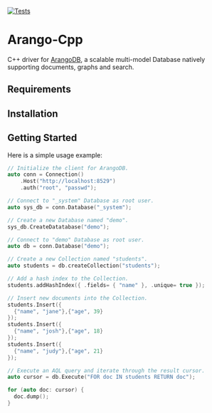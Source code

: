 
[![Tests](https://github.com/CryptoNinjaGeek/arango-cpp/actions/workflows/cmake.yml/badge.svg)](https://github.com/CryptoNinjaGeek/arango-cpp/actions/workflows/cmake.yml)

# Arango-Cpp

C++ driver for [ArangoDB](https://www.arangodb.com), a scalable multi-model
Database natively supporting documents, graphs and search.

## Requirements

## Installation

## Getting Started

Here is a simple usage example:

```cpp
// Initialize the client for ArangoDB.
auto conn = Connection()
	.Host("http://localhost:8529")
	.auth("root", "passwd");

// Connect to "_system" Database as root user.
auto sys_db = conn.Database("_system");

// Create a new Database named "demo".
sys_db.CreateDatatabase("demo");

// Connect to "demo" Database as root user.
auto db = conn.Database("demo");

// Create a new Collection named "students".
auto students = db.createCollection("students");

// Add a hash index to the Collection.
students.addHashIndex({ .fields= { "name" }, .unique= true });

// Insert new documents into the Collection.
students.Insert({
  {"name", "jane"},{"age", 39}
});
students.Insert({
  {"name", "josh"},{"age", 18}
});
students.Insert({
  {"name", "judy"},{"age", 21}
});

// Execute an AQL query and iterate through the result cursor.
auto cursor = db.Execute("FOR doc IN students RETURN doc");

for (auto doc: cursor) {
  doc.dump();
}
```

